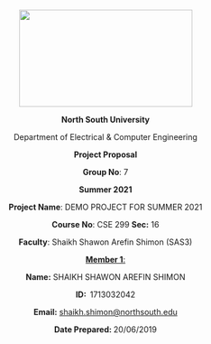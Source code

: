<p style="text-align: center;">&nbsp;</p>
<p style="text-align: center;">&nbsp;</p>
<p align="center"><strong><img src="https://media.dhakatribune.com/uploads/2016/11/nsulogo.jpg" alt="" width="307" height="172" /></strong></p>
<p align="center"><strong>North South University</strong></p>
<p align="center">Department of Electrical &amp; Computer Engineering</p>
<p align="center"><strong>Project Proposal</strong></p>
<p align="center"><strong>Group No</strong>: 7</p>
<p align="center"><strong>Summer 2021</strong></p>
<p align="center"><strong>Project Name</strong>: DEMO PROJECT FOR SUMMER 2021</p>
<p align="center"><strong>Course No</strong>: CSE 299 <strong>Sec</strong><strong>:</strong> 16</p>
<p align="center"><strong>Faculty</strong>: Shaikh Shawon Arefin Shimon (SAS3)</p>
<p align="center"><strong><u>Member 1</u></strong><u>:</u></p>
<p align="center"><strong>Name</strong><strong>:</strong> SHAIKH SHAWON AREFIN SHIMON</p>
<p align="center"><strong>ID</strong><strong>:&nbsp; </strong>1713032042</p>
<p align="center"><strong>Email</strong><strong>:</strong>
<a href="mailto:shaikh.shimon@northsouth.edu">shaikh.shimon@northsouth.edu</a></p>
<p align="center"><strong>Date Prepared</strong><strong>: </strong>20/06/2019</p>
